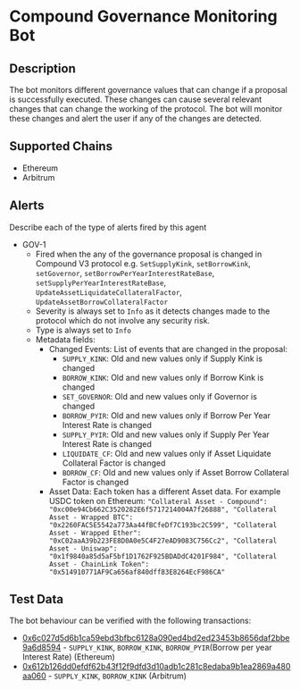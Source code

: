 # Compound Governance Monitoring Bot

## Description

The bot monitors different governance values that can change if a proposal is successfully executed. These changes can cause several relevant changes that can change the working of the protocol. The bot will monitor these changes and alert the user if any of the changes are detected.

## Supported Chains

- Ethereum
- Arbitrum

## Alerts

Describe each of the type of alerts fired by this agent

- GOV-1
  - Fired when the any of the governance proposal is changed in Compound V3 protocol e.g. `SetSupplyKink`, `setBorrowKink`, `setGovernor`, `setBorrowPerYearInterestRateBase`, `setSupplyPerYearInterestRateBase`, `UpdateAssetLiquidateCollateralFactor`, `UpdateAssetBorrowCollateralFactor`
  - Severity is always set to `Info` as it detects changes made to the protocol which do not involve any security risk.
  - Type is always set to `Info`
  - Metadata fields: 
    - Changed Events: List of events that are changed in the proposal:
      - `SUPPLY_KINK`: Old and new values only if Supply Kink is changed
      - `BORROW_KINK`: Old and new values only if Borrow Kink is changed
      - `SET_GOVERNOR`: Old and new values only if Governor is changed
      - `BORROW_PYIR`: Old and new values only if Borrow Per Year Interest Rate is changed
      - `SUPPLY_PYIR`: Old and new values only if Supply Per Year Interest Rate is changed
      - `LIQUIDATE_CF`: Old and new values only if Asset Liquidate Collateral Factor is changed
      - `BORROW_CF`: Old and new values only if Asset Borrow Collateral Factor is changed
    - Asset Data: Each token has a different Asset data. For example USDC token on Ethereum: `"Collateral Asset - Compound": "0xc00e94Cb662C3520282E6f5717214004A7f26888",
    "Collateral Asset - Wrapped BTC": "0x2260FAC5E5542a773Aa44fBCfeDf7C193bc2C599",
    "Collateral Asset - Wrapped Ether": "0xC02aaA39b223FE8D0A0e5C4F27eAD9083C756Cc2",
    "Collateral Asset - Uniswap": "0x1f9840a85d5aF5bf1D1762F925BDADdC4201F984",
    "Collateral Asset - ChainLink Token": "0x514910771AF9Ca656af840dff83E8264EcF986CA"`


## Test Data

The bot behaviour can be verified with the following transactions:

- [0x6c027d5d6b1ca59ebd3bfbc6128a090ed4bd2ed23453b8656daf2bbe9a6d8594](https://etherscan.io/tx/0x6c027d5d6b1ca59ebd3bfbc6128a090ed4bd2ed23453b8656daf2bbe9a6d8594) - `SUPPLY_KINK`, `BORROW_KINK`, `BORROW_PYIR`(Borrow per year Interest Rate) (Ethereum)
- [0x612b126dd0efdf62b43f12f9dfd3d10adb1c281c8edaba9b1ea2869a480aa060](https://arbiscan.io/tx/0x612b126dd0efdf62b43f12f9dfd3d10adb1c281c8edaba9b1ea2869a480aa060) - `SUPPLY_KINK`, `BORROW_KINK` (Arbitrum)
